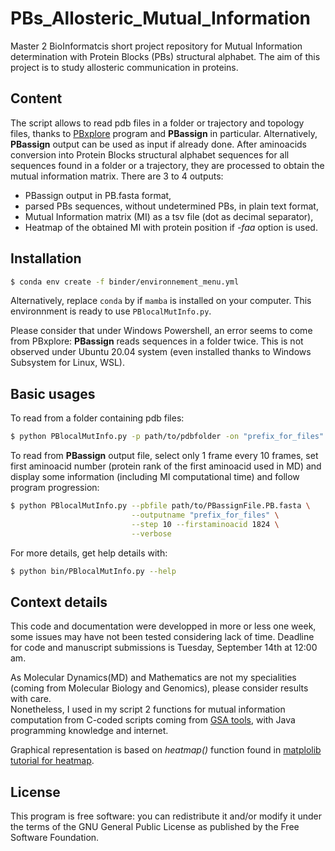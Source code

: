 # PBs_Allosteric_Mutual_Information
Master 2 BioInformatcis short project repository for Mutual Information determination with Protein Blocks (PBs) structural alphabet.
The aim of this project is to study allosteric communication in proteins.

## Content
The script allows to read pdb files in a folder or trajectory and topology files, thanks to [PBxplore](https://github.com/pierrepo/PBxplore) program and **PBassign** in particular. Alternatively, **PBassign** output can be used as input if already done.
After aminoacids conversion into Protein Blocks structural alphabet sequences for all sequences found in a folder or a trajectory, they are processed to obtain the mutual information matrix.
There are 3 to 4 outputs:
- PBassign output in PB.fasta format,
- parsed PBs sequences, without undetermined PBs, in plain text format,
- Mutual Information matrix (MI) as a tsv file (dot as decimal separator),
- Heatmap of the obtained MI with protein position if *-faa* option is used.

## Installation

```bash
$ conda env create -f binder/environnement_menu.yml
```
Alternatively, replace `conda` by if `mamba` is installed on your computer.
This environnment is ready to use `PBlocalMutInfo.py`.

Please consider that under Windows Powershell, an error seems to come from PBxplore: **PBassign** reads sequences in a folder twice. This is not observed under Ubuntu 20.04 system (even installed thanks to Windows Subsystem for Linux, WSL).

## Basic usages

To read from a folder containing pdb files:
```bash
$ python PBlocalMutInfo.py -p path/to/pdbfolder -on "prefix_for_files"
```

To read from **PBassign** output file, select only 1 frame every 10 frames, set first aminoacid number (protein rank of the first aminoacid used in MD) and display some information (including MI computational time) and follow program progression:
```bash
$ python PBlocalMutInfo.py --pbfile path/to/PBassignFile.PB.fasta \
                           --outputname "prefix_for_files" \
                           --step 10 --firstaminoacid 1824 \
                           --verbose
```

For more details, get help details with:
```bash
$ python bin/PBlocalMutInfo.py --help
```

## Context details 
This code and documentation were developped in more or less one week, some issues may have not been tested considering lack of time. Deadline for code and manuscript submissions is Tuesday, September 14th at 12:00 am.  

As Molecular Dynamics(MD) and Mathematics are not my specialities (coming from Molecular Biology and Genomics), please consider results with care.  
Nonetheless, I used in my script 2 functions for mutual information computation from C-coded scripts coming from [GSA tools](https://github.com/AllosterIt/GSAtools), with Java programming knowledge and internet.

Graphical representation is based on *heatmap()* function found in [matplolib tutorial for heatmap](https://matplotlib.org/stable/gallery/images_contours_and_fields/image_annotated_heatmap.html?highlight=heatmap).


## License
This program is free software: you can redistribute it and/or modify
it under the terms of the GNU General Public License as published by
the Free Software Foundation.